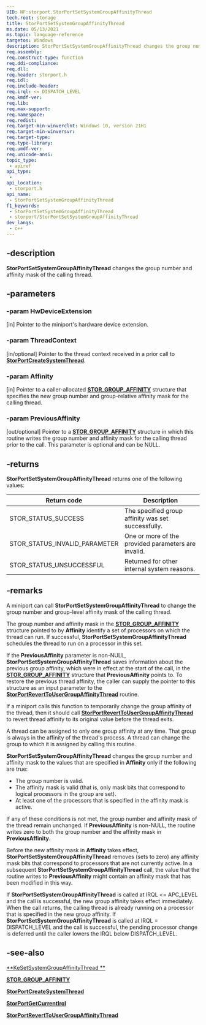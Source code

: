 ```yaml
---
UID: NF:storport.StorPortSetSystemGroupAffinityThread
tech.root: storage
title: StorPortSetSystemGroupAffinityThread
ms.date: 05/13/2021
ms.topic: language-reference
targetos: Windows
description: StorPortSetSystemGroupAffinityThread changes the group number and affinity mask of the calling thread.
req.assembly: 
req.construct-type: function
req.ddi-compliance: 
req.dll: 
req.header: storport.h
req.idl: 
req.include-header: 
req.irql: <= DISPATCH_LEVEL
req.kmdf-ver: 
req.lib: 
req.max-support: 
req.namespace: 
req.redist: 
req.target-min-winverclnt: Windows 10, version 21H1
req.target-min-winversvr: 
req.target-type: 
req.type-library: 
req.umdf-ver: 
req.unicode-ansi: 
topic_type:
 - apiref
api_type:
 - 
api_location:
 - storport.h
api_name:
 - StorPortSetSystemGroupAffinityThread
f1_keywords:
 - StorPortSetSystemGroupAffinityThread
 - storport/StorPortSetSystemGroupAffinityThread
dev_langs:
 - c++
---
```


## -description

**StorPortSetSystemGroupAffinityThread** changes the group number and affinity mask of the calling thread.

## -parameters

### -param HwDeviceExtension

[in] Pointer to the miniport's hardware device extension.

### -param ThreadContext

[in/optional] Pointer to the thread context received in a prior call to [**StorPortCreateSystemThread**](nf-storport-storportcreatesystemthread.md).

### -param Affinity

[in] Pointer to a caller-allocated [**STOR_GROUP_AFFINITY**](ns-storport-stor_group_affinity.md) structure that specifies the new group number and group-relative affinity mask for the calling thread.

### -param PreviousAffinity

[out/optional] Pointer to a [**STOR_GROUP_AFFINITY**](ns-storport-stor_group_affinity.md) structure in which this routine writes the group number and affinity mask for the calling thread prior to the call. This parameter is optional and can be NULL.

## -returns

**StorPortSetSystemGroupAffinityThread** returns one of the following values:

| Return code | Description |
| ----------- | ----------- |
| STOR_STATUS_SUCCESS | The specified group affinity was set successfully. |
| STOR_STATUS_INVALID_PARAMETER | One or more of the provided parameters are invalid. |
| STOR_STATUS_UNSUCCESSFUL | Returned for other internal system reasons. |

## -remarks

A miniport can call **StorPortSetSystemGroupAffinityThread** to change the group number and group-level affinity mask of the calling thread.

The group number and affinity mask in the [**STOR_GROUP_AFFINITY**](ns-storport-stor_group_affinity.md) structure pointed to by **Affinity** identify a set of processors on which the thread can run. If successful, **StorPortSetSystemGroupAffinityThread** schedules the thread to run on a processor in this set.

If the **PreviousAffinity** parameter is non-NULL, **StorPortSetSystemGroupAffinityThread** saves information about the previous group affinity, which were in effect at the start of the call, in the [**STOR_GROUP_AFFINITY**](ns-storport-stor_group_affinity.md) structure that **PreviousAffinity** points to. To restore the previous thread affinity, the caller can supply the pointer to this structure as an input parameter to the [**StorPortRevertToUserGroupAffinityThread**](nf-storport-storportreverttousergroupaffinitythread.md) routine.

If a miniport calls this function to temporarily change the group affinity of the thread, then it should call [**StorPortRevertToUserGroupAffinityThread**](nf-storport-storportreverttousergroupaffinitythread.md) to revert thread affinity to its original value before the thread exits.

A thread can be assigned to only one group affinity at any time. That group is always in the affinity of the thread's process. A thread can change the group to which it is assigned by calling this routine.

**StorPortSetSystemGroupAffinityThread** changes the group number and affinity mask to the values that are specified in **Affinity** only if the following are true:

- The group number is valid.
- The affinity mask is valid (that is, only mask bits that correspond to logical processors in the group are set).
- At least one of the processors that is specified in the affinity mask is active.

If any of these conditions is not met, the group number and affinity mask of the thread remain unchanged. If **PreviousAffinity** is non-NULL, the routine writes zero to both the group number and the affinity mask in **PreviousAffinity**.

Before the new affinity mask in **Affinity** takes effect, **StorPortSetSystemGroupAffinityThread** removes (sets to zero) any affinity mask bits that correspond to processors that are not currently active. In a subsequent **StorPortSetSystemGroupAffinityThread** call, the value that the routine writes to **PreviousAffinity** might contain an affinity mask that has been modified in this way.

If **StorPortSetSystemGroupAffinityThread** is called at IRQL <= APC_LEVEL and the call is successful, the new group affinity takes effect immediately. When the call returns, the calling thread is already running on a processor that is specified in the new group affinity. If **StorPortSetSystemGroupAffinityThread** is called at IRQL = DISPATCH_LEVEL and the call is successful, the pending processor change is deferred until the caller lowers the IRQL below DISPATCH_LEVEL.

## -see-also

[**KeSetSystemGroupAffinityThread **](/windows-hardware/drivers/ddi/wdm/nf-wdm-kesetsystemgroupaffinitythread)

[**STOR_GROUP_AFFINITY**](ns-storport-stor_group_affinity.md)

[**StorPortCreateSystemThread**](nf-storport-storportcreatesystemthread.md)

[**StorPortGetCurrentIrql**](nf-storport-storportgetcurrentirql.md)

[**StorPortRevertToUserGroupAffinityThread**](nf-storport-storportreverttousergroupaffinitythread.md)
